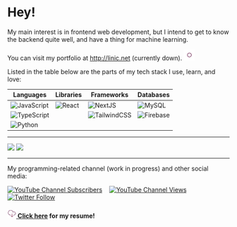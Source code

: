 # Hey! 

My main interest is in frontend web development, but I intend to get to know the backend quite well, and have a thing for machine learning.

<p>
You can visit my portfolio at <a href="http://linic.net">http://linic.net</a> (currently down).
<img src="images/rings.svg" alt="animation" width="25"/>
</p>

Listed in the table below are the parts of my tech stack I use, learn, and love:

| Languages | Libraries | Frameworks | Databases |
| --------- | --------- | ---------- | --------- |
| ![JavaScript](https://img.shields.io/badge/javascript-%23323330.svg?style=for-the-badge&logo=javascript&logoColor=%23F7DF1E) | ![React](https://img.shields.io/badge/react-%2320232a.svg?style=for-the-badge&logo=react&logoColor=%2361DAFB) | ![NextJS](https://camo.githubusercontent.com/a2ef46f4aec1799b4366d5dd9e4cc60c250b9a4a1e0a4cea21bae63660b63a25/68747470733a2f2f696d672e736869656c64732e696f2f62616467652f6e6578742e6a732d3030303030303f7374796c653d666f722d7468652d6261646765266c6f676f3d6e657874646f746a73266c6f676f436f6c6f723d7768697465) | ![MySQL](https://img.shields.io/badge/mysql-%2300f.svg?style=for-the-badge&logo=mysql&logoColor=white) |
| ![TypeScript](https://img.shields.io/badge/typescript-%23007ACC.svg?style=for-the-badge&logo=typescript&logoColor=white) |  | ![TailwindCSS](https://img.shields.io/badge/tailwindcss-%2338B2AC.svg?style=for-the-badge&logo=tailwind-css&logoColor=white) | ![Firebase](https://img.shields.io/badge/firebase-%23039BE5.svg?style=for-the-badge&logo=firebase) |
| ![Python](https://img.shields.io/badge/python-3670A0?style=for-the-badge&logo=python&logoColor=ffdd54) |  |  |  |

<!--
|  |  |  |  |
-->

<hr>

![](https://raw.githubusercontent.com/MarinoLinic/github-stats/master/generated/overview.svg#gh-dark-mode-only)
![](https://raw.githubusercontent.com/MarinoLinic/github-stats/master/generated/languages.svg#gh-dark-mode-only)

<hr>


My programming-related channel (work in progress) and other social media:

[![YouTube Channel Subscribers](https://img.shields.io/youtube/channel/subscribers/UC-TXTkze3ZC7WBtzg6Z99jg?style=social)](https://www.youtube.com/channel/UC-TXTkze3ZC7WBtzg6Z99jg) ‎ ‎ ‎ [![YouTube Channel Views](https://img.shields.io/youtube/channel/views/UC-TXTkze3ZC7WBtzg6Z99jg?style=social)](https://www.youtube.com/channel/UC-TXTkze3ZC7WBtzg6Z99jg) ‎ ‎ ‎ [![Twitter Follow](https://img.shields.io/twitter/follow/MarinoLinic?style=social)](https://twitter.com/MarinoLinic)

<h4><a href="https://drive.google.com/file/d/15ffZXAg4IqIg1fzHCM4SEfwhwbkx_hsq/view?usp=sharing"><img src="images/download.svg" alt="animation" width="20"/> Click here</a> for my resume!</h4>

<!--
![My GitHub Activity](images/userstats.svg)
[![My GitHub stats](https://github-readme-stats.vercel.app/api?username=MarinoLinic&count_private=true)](https://github.com/MarinoLinic/github-readme-stats)
-->
